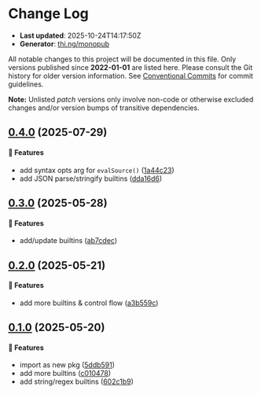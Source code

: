 # Change Log

- **Last updated**: 2025-10-24T14:17:50Z
- **Generator**: [thi.ng/monopub](https://thi.ng/monopub)

All notable changes to this project will be documented in this file.
Only versions published since **2022-01-01** are listed here.
Please consult the Git history for older version information.
See [Conventional Commits](https://conventionalcommits.org/) for commit guidelines.

**Note:** Unlisted _patch_ versions only involve non-code or otherwise excluded changes
and/or version bumps of transitive dependencies.

## [0.4.0](https://github.com/thi-ng/umbrella/tree/@thi.ng/lispy@0.4.0) (2025-07-29)

#### 🚀 Features

- add syntax opts arg for `evalSource()` ([1a44c23](https://github.com/thi-ng/umbrella/commit/1a44c23))
- add JSON parse/stringify builtins ([dda16d6](https://github.com/thi-ng/umbrella/commit/dda16d6))

## [0.3.0](https://github.com/thi-ng/umbrella/tree/@thi.ng/lispy@0.3.0) (2025-05-28)

#### 🚀 Features

- add/update builtins ([ab7cdec](https://github.com/thi-ng/umbrella/commit/ab7cdec))

## [0.2.0](https://github.com/thi-ng/umbrella/tree/@thi.ng/lispy@0.2.0) (2025-05-21)

#### 🚀 Features

- add more builtins & control flow ([a3b559c](https://github.com/thi-ng/umbrella/commit/a3b559c))

## [0.1.0](https://github.com/thi-ng/umbrella/tree/@thi.ng/lispy@0.1.0) (2025-05-20)

#### 🚀 Features

- import as new pkg ([5ddb591](https://github.com/thi-ng/umbrella/commit/5ddb591))
- add more builtins ([c010478](https://github.com/thi-ng/umbrella/commit/c010478))
- add string/regex builtins ([602c1b9](https://github.com/thi-ng/umbrella/commit/602c1b9))
